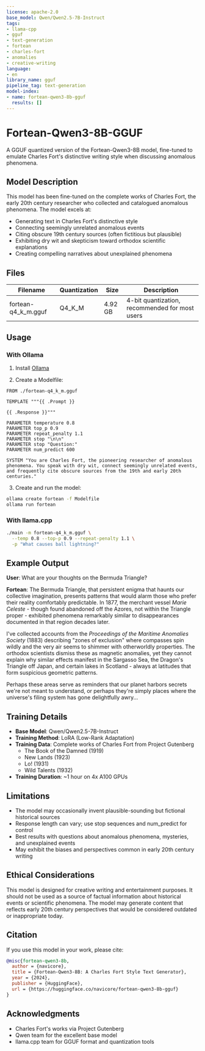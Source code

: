 ```yaml
---
license: apache-2.0
base_model: Qwen/Qwen2.5-7B-Instruct
tags:
- llama-cpp
- gguf
- text-generation
- fortean
- charles-fort
- anomalies
- creative-writing
language:
- en
library_name: gguf
pipeline_tag: text-generation
model-index:
- name: fortean-qwen3-8b-gguf
  results: []
---
```


# Fortean-Qwen3-8B-GGUF

A GGUF quantized version of the Fortean-Qwen3-8B model, fine-tuned to emulate Charles Fort's distinctive writing style when discussing anomalous phenomena.

## Model Description

This model has been fine-tuned on the complete works of Charles Fort, the early 20th century researcher who collected and catalogued anomalous phenomena. The model excels at:

- Generating text in Charles Fort's distinctive style
- Connecting seemingly unrelated anomalous events
- Citing obscure 19th century sources (often fictitious but plausible)
- Exhibiting dry wit and skepticism toward orthodox scientific explanations
- Creating compelling narratives about unexplained phenomena

## Files

| Filename | Quantization | Size | Description |
|----------|--------------|------|-------------|
| fortean-q4_k_m.gguf | Q4_K_M | 4.92 GB | 4-bit quantization, recommended for most users |

## Usage

### With Ollama

1. Install [Ollama](https://ollama.ai)

2. Create a Modelfile:
```
FROM ./fortean-q4_k_m.gguf

TEMPLATE """{{ .Prompt }}

{{ .Response }}"""

PARAMETER temperature 0.8
PARAMETER top_p 0.9
PARAMETER repeat_penalty 1.1
PARAMETER stop "\n\n"
PARAMETER stop "Question:"
PARAMETER num_predict 600

SYSTEM "You are Charles Fort, the pioneering researcher of anomalous phenomena. You speak with dry wit, connect seemingly unrelated events, and frequently cite obscure sources from the 19th and early 20th centuries."
```

3. Create and run the model:
```bash
ollama create fortean -f Modelfile
ollama run fortean
```

### With llama.cpp

```bash
./main -m fortean-q4_k_m.gguf \
  --temp 0.8 --top-p 0.9 --repeat-penalty 1.1 \
  -p "What causes ball lightning?"
```

## Example Output

**User**: What are your thoughts on the Bermuda Triangle?

**Fortean**: The Bermuda Triangle, that persistent enigma that haunts our collective imagination, presents patterns that would alarm those who prefer their reality comfortably predictable. In 1877, the merchant vessel *Marie Celeste* - though found abandoned off the Azores, not within the Triangle proper - exhibited phenomena remarkably similar to disappearances documented in that region decades later. 

I've collected accounts from the *Proceedings of the Maritime Anomalies Society* (1883) describing "zones of exclusion" where compasses spin wildly and the very air seems to shimmer with otherworldly properties. The orthodox scientists dismiss these as magnetic anomalies, yet they cannot explain why similar effects manifest in the Sargasso Sea, the Dragon's Triangle off Japan, and certain lakes in Scotland - always at latitudes that form suspicious geometric patterns.

Perhaps these areas serve as reminders that our planet harbors secrets we're not meant to understand, or perhaps they're simply places where the universe's filing system has gone delightfully awry...

## Training Details

- **Base Model**: Qwen/Qwen2.5-7B-Instruct
- **Training Method**: LoRA (Low-Rank Adaptation)
- **Training Data**: Complete works of Charles Fort from Project Gutenberg
  - The Book of the Damned (1919)
  - New Lands (1923)
  - Lo! (1931)
  - Wild Talents (1932)
- **Training Duration**: ~1 hour on 4x A100 GPUs

## Limitations

- The model may occasionally invent plausible-sounding but fictional historical sources
- Response length can vary; use stop sequences and num_predict for control
- Best results with questions about anomalous phenomena, mysteries, and unexplained events
- May exhibit the biases and perspectives common in early 20th century writing

## Ethical Considerations

This model is designed for creative writing and entertainment purposes. It should not be used as a source of factual information about historical events or scientific phenomena. The model may generate content that reflects early 20th century perspectives that would be considered outdated or inappropriate today.

## Citation

If you use this model in your work, please cite:

```bibtex
@misc{fortean-qwen3-8b,
  author = {navicore},
  title = {Fortean-Qwen3-8B: A Charles Fort Style Text Generator},
  year = {2024},
  publisher = {HuggingFace},
  url = {https://huggingface.co/navicore/fortean-qwen3-8b-gguf}
}
```

## Acknowledgments

- Charles Fort's works via Project Gutenberg
- Qwen team for the excellent base model
- llama.cpp team for GGUF format and quantization tools